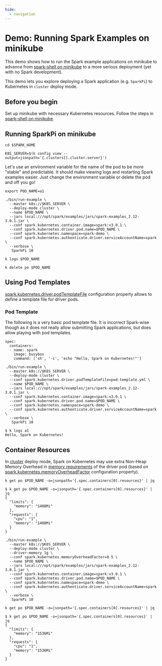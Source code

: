 ```yaml
---
hide:
  - navigation
---
```


# Demo: Running Spark Examples on minikube

This demo shows how to run the Spark example applications on minikube to advance from [spark-shell on minikube](spark-shell-on-minikube.md) to a more serious deployment (yet with no Spark development).

This demo lets you explore deploying a Spark application (e.g. `SparkPi`) to Kubernetes in `cluster` deploy mode.

## Before you begin

Set up minikube with necessary Kubernetes resources. Follow the steps in [spark-shell on minikube](spark-shell-on-minikube.md).

## Running SparkPi on minikube

```text
cd $SPARK_HOME
```

```text
K8S_SERVER=$(k config view --output=jsonpath='{.clusters[].cluster.server}')
```

Let's use an environment variable for the name of the pod to be more "stable" and predictable. It should make viewing logs and restarting Spark examples easier. Just change the environment variable or delete the pod and off you go!

```text
export POD_NAME=a1
```

```text
./bin/run-example \
  --master k8s://$K8S_SERVER \
  --deploy-mode cluster \
  --name $POD_NAME \
  --jars local:///opt/spark/examples/jars/spark-examples_2.12-3.0.1.jar \
  --conf spark.kubernetes.container.image=spark:v3.0.1 \
  --conf spark.kubernetes.driver.pod.name=$POD_NAME \
  --conf spark.kubernetes.namespace=spark-demo \
  --conf spark.kubernetes.authenticate.driver.serviceAccountName=spark \
  --verbose \
   SparkPi 10
```

```text
k logs $POD_NAME
```

```text
k delete po $POD_NAME
```

## Using Pod Templates

[spark.kubernetes.driver.podTemplateFile](../configuration-properties.md#spark.kubernetes.driver.podTemplateFile) configuration property allows to define a template file for driver pods.

### Pod Template

The following is a very basic pod template file. It is incorrect Spark-wise though as it does not really allow submitting Spark applications, but does allow playing with pod templates.

```text
spec:
  containers:
  - name: spark
    image: busybox
    command: ['sh', '-c', 'echo "Hello, Spark on Kubernetes!"']
```

```text
./bin/run-example \
  --master k8s://$K8S_SERVER \
  --deploy-mode cluster \
  --conf spark.kubernetes.driver.podTemplateFile=pod-template.yml \
  --name $POD_NAME \
  --jars local:///opt/spark/examples/jars/spark-examples_2.12-3.0.1.jar \
  --conf spark.kubernetes.container.image=spark:v3.0.1 \
  --conf spark.kubernetes.driver.pod.name=$POD_NAME \
  --conf spark.kubernetes.namespace=spark-demo \
  --conf spark.kubernetes.authenticate.driver.serviceAccountName=spark \
  --verbose \
   SparkPi 10
```

```text
$ k logs a1
Hello, Spark on Kubernetes!
```

## Container Resources

In [cluster](../overview.md#cluster-deploy-mode) deploy mode, Spark on Kubernetes may use extra Non-Heap Memory Overhead in [memory requirements](../BasicDriverFeatureStep.md#driverMemoryWithOverheadMiB) of the driver pod (based on [spark.kubernetes.memoryOverheadFactor](../configuration-properties.md#spark.kubernetes.memoryOverheadFactor) configuration property).

```text
k get po $POD_NAME -o=jsonpath='{.spec.containers[0].resources}' | jq
```

```text
$ k get po $POD_NAME -o=jsonpath='{.spec.containers[0].resources}' | jq
{
  "limits": {
    "memory": "1408Mi"
  },
  "requests": {
    "cpu": "1",
    "memory": "1408Mi"
  }
}
```

```text
./bin/run-example \
  --master k8s://$K8S_SERVER \
  --deploy-mode cluster \
  --driver-memory 1g \
  --conf spark.kubernetes.memoryOverheadFactor=0.5 \
  --name $POD_NAME \
  --jars local:///opt/spark/examples/jars/spark-examples_2.12-3.0.1.jar \
  --conf spark.kubernetes.container.image=spark:v3.0.1 \
  --conf spark.kubernetes.driver.pod.name=$POD_NAME \
  --conf spark.kubernetes.namespace=spark-demo \
  --conf spark.kubernetes.authenticate.driver.serviceAccountName=spark \
  --verbose \
   SparkPi 10
```

```text
k get po $POD_NAME -o=jsonpath='{.spec.containers[0].resources}' | jq
```

```text
$ k get po $POD_NAME -o=jsonpath='{.spec.containers[0].resources}' | jq
{
  "limits": {
    "memory": "1536Mi"
  },
  "requests": {
    "cpu": "1",
    "memory": "1536Mi"
  }
}
```
